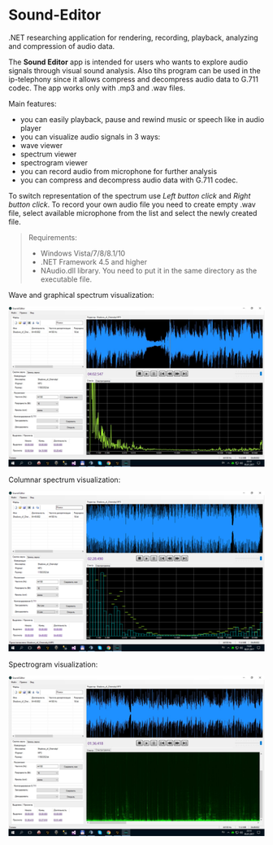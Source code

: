# Sound-Editor
.NET researching application for rendering, recording, playback, analyzing and compression of audio data.

The **Sound Editor** app is intended for users who wants to explore audio signals through visual sound analysis. Also tihs program can be used in the ip-telephony since it allows compress and decompress audio data to G.711 codec. The app works only with .mp3 and .wav files.

Main features:
* you can easily playback, pause and rewind music or speech like in audio player
* you can visualize audio signals in 3 ways:
 * wave viewer
 * spectrum viewer
 * spectrogram viewer
* you can record audio from microphone for further analysis
* you can compress and decompress audio data with G.711 codec.

To switch representation of the spectrum use _Left button click_ and _Right button click_.
To record your own audio file you need to create empty .wav file, select available microphone from the list and select the newly created file.

>Requirements:
>* Windows Vista/7/8/8.1/10
>* .NET Framework 4.5 and higher
>* NAudio.dll library. You need to put it in the same directory as the executable file.


Wave and graphical spectrum visualization:

![alt text](https://github.com/Klym/Sound-Editor/blob/dev/Screenshots/1.jpg "Audio visualizing")

Columnar spectrum visualization:

![alt text](https://github.com/Klym/Sound-Editor/blob/dev/Screenshots/2.PNG "Columnar spectrum")

Spectrogram visualization:

![alt text](https://github.com/Klym/Sound-Editor/blob/dev/Screenshots/3.jpg "Spectrogram")
